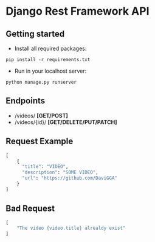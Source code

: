 # Django Rest Framework API

## Getting started
 
 - Install all required packages:
```
pip install -r requirements.txt
```
- Run in your localhost server:
```
python manage.py runserver
```

## Endpoints

- /videos/ **[GET/POST]**
- /videos/{id}/ **[GET/DELETE/PUT/PATCH]**

## Request Example

```python
[
    {
      "title": "VIDEO",
      "description": "SOME VIDEO",
      "url": "https://github.com/DaviGGA"
    }
]
```
## Bad Request
```python
[
    "The video {video.title} alrealdy exist"
]
```
